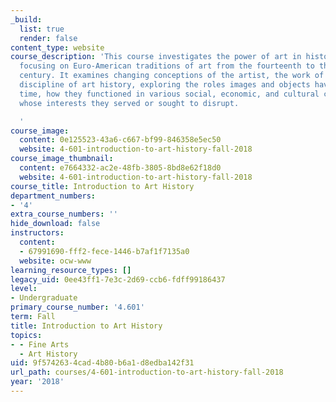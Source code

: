 ```yaml
---
_build:
  list: true
  render: false
content_type: website
course_description: 'This course investigates the power of art in historical perspective,
  focusing on Euro-American traditions of art from the fourteenth to the twenty-first
  century. It examines changing conceptions of the artist, the work of art, and the
  discipline of art history, exploring the roles images and objects have played over
  time, how they functioned in various social, economic, and cultural contexts, and
  whose interests they served or sought to disrupt.

  '
course_image:
  content: 0e125523-43a6-c667-bf99-846358e5ec50
  website: 4-601-introduction-to-art-history-fall-2018
course_image_thumbnail:
  content: e7664332-ac2e-48fb-3805-8bd8e62f18d0
  website: 4-601-introduction-to-art-history-fall-2018
course_title: Introduction to Art History
department_numbers:
- '4'
extra_course_numbers: ''
hide_download: false
instructors:
  content:
  - 67991690-fff2-fece-1446-b7af1f7135a0
  website: ocw-www
learning_resource_types: []
legacy_uid: 0ee43ff1-7e3c-2d69-ccb6-fdff99186437
level:
- Undergraduate
primary_course_number: '4.601'
term: Fall
title: Introduction to Art History
topics:
- - Fine Arts
  - Art History
uid: 9f574263-4cad-4b80-b6a1-d8edba142f31
url_path: courses/4-601-introduction-to-art-history-fall-2018
year: '2018'
---
```

